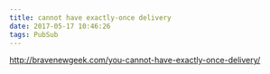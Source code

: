 ```yaml
---
title: cannot have exactly-once delivery
date: 2017-05-17 10:46:26
tags: PubSub
---
```


http://bravenewgeek.com/you-cannot-have-exactly-once-delivery/
